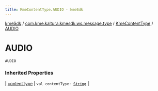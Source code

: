 ```yaml
---
title: KmeContentType.AUDIO - kmeSdk
---
```


[kmeSdk](../../index.html) / [com.kme.kaltura.kmesdk.ws.message.type](../index.html) / [KmeContentType](index.html) / [AUDIO](./-a-u-d-i-o.html)

# AUDIO

`AUDIO`

### Inherited Properties

| [contentType](content-type.html) | `val contentType: `[`String`](https://kotlinlang.org/api/latest/jvm/stdlib/kotlin/-string/index.html) |

